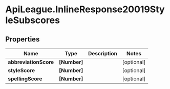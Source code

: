 # ApiLeague.InlineResponse20019StyleSubscores

## Properties

Name | Type | Description | Notes
------------ | ------------- | ------------- | -------------
**abbreviationScore** | **[Number]** |  | [optional] 
**styleScore** | **[Number]** |  | [optional] 
**spellingScore** | **[Number]** |  | [optional] 


